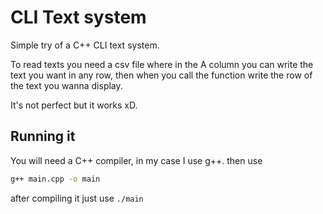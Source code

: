 # CLI Text system

Simple try of a C++ CLI text system.

To read texts you need a csv file where in the A column you can write the text you want in any row, then when you call the function write the row of the text you wanna display.

It's not perfect but it works xD.

## Running it

You will need a C++ compiler, in my case I use g++. then use
```bash
g++ main.cpp -o main
```

after compiling it just use ```./main```
